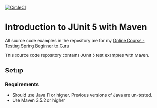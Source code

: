 [![CircleCI](https://dl.circleci.com/status-badge/img/circleci/VCUiDuqHQLo1du72MYJrD1/2MWJwiBEctStnk2bFDk8Xk/tree/master.svg?style=svg)](https://dl.circleci.com/status-badge/redirect/circleci/VCUiDuqHQLo1du72MYJrD1/2MWJwiBEctStnk2bFDk8Xk/tree/master)

# Introduction to JUnit 5 with Maven

All source code examples in the repository are for my [Online Course - Testing Spring Beginner to Guru](https://www.udemy.com/testing-spring-boot-beginner-to-guru/?couponCode=GITHUB_REPO)

This source code repository contains JUnit 5 test examples with Maven.

## Setup
### Requirements
* Should use Java 11 or higher. Previous versions of Java are un-tested.
* Use Maven 3.5.2 or higher
